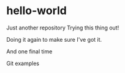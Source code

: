 # hello-world
Just another repository
Trying this thing out!

Doing it again to make sure I've got it.

And one final time

Git examples